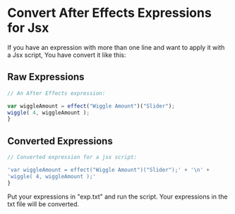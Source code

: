 # Convert After Effects Expressions for Jsx

If you have an expression with more than one line and want to apply it with a Jsx script,
You have convert it like this:



## Raw Expressions

```javascript
// An After Effects expression:

var wiggleAmount = effect("Wiggle Amount")("Slider"); 
wiggle( 4, wiggleAmount );
}
```

## Converted Expressions
```javascript
// Converted expression for a jsx script:

'var wiggleAmount = effect("Wiggle Amount")("Slider");' + '\n' +
'wiggle( 4, wiggleAmount );'
}
```



Put your expressions in "exp.txt" and run the script. Your expressions in the txt file will be converted.
